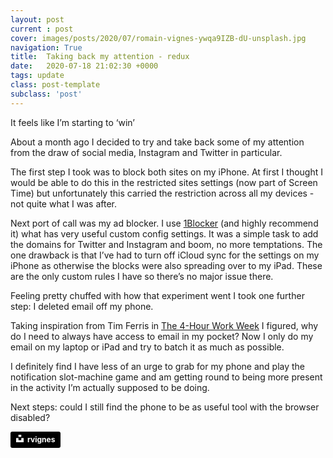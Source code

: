 ```yaml
---
layout: post
current : post
cover: images/posts/2020/07/romain-vignes-ywqa9IZB-dU-unsplash.jpg
navigation: True
title:  Taking back my attention - redux
date:   2020-07-18 21:02:30 +0000
tags: update
class: post-template
subclass: 'post'
---
```

It feels like I’m starting to ‘win’

About a month ago I decided to try and take back some of my attention from the draw of social media, Instagram and Twitter in particular. 

The first step I took was to block both sites on my iPhone. At first I thought I would be able to do this in the restricted sites settings (now part of Screen Time) but unfortunately this carried the restriction across all my devices - not quite what I was after. 

Next port of call was my ad blocker. I use [1Blocker](https://1blocker.com/) (and highly recommend it) what has very useful custom config settings. It was a simple task to add the domains for Twitter and Instagram and boom, no more temptations. The one drawback is that I’ve had to turn off iCloud sync for the settings on my iPhone as otherwise the blocks were also spreading over to my iPad. These are the only custom rules I have so there’s no major issue there. 

Feeling pretty chuffed with how that experiment went I took one further step: I deleted email off my phone. 

Taking inspiration from Tim Ferris in [The 4-Hour Work Week](https://fourhourworkweek.com/) I figured, why do I need to always have access to email in my pocket? Now I only do my email on my laptop or iPad and try to batch it as much as possible. 

I definitely find I have less of an urge to grab for my phone and play the  notification slot-machine game and am getting round to being more present in the activity I’m actually supposed to be doing. 

Next steps: could I still find the phone to be as useful tool with the browser disabled?

<a style="background-color:black;color:white;text-decoration:none;padding:4px 6px;font-family:-apple-system, BlinkMacSystemFont, &quot;San Francisco&quot;, &quot;Helvetica Neue&quot;, Helvetica, Ubuntu, Roboto, Noto, &quot;Segoe UI&quot;, Arial, sans-serif;font-size:12px;font-weight:bold;line-height:1.2;display:inline-block;border-radius:3px" href="https://unsplash.com/photos/ywqa9IZB-dU?utm_source=unsplash&utm_medium=referral&utm_content=creditShareLink" target="_blank" rel="noopener noreferrer" title="Download free do whatever you want high-resolution photos from rvignes"><span style="display:inline-block;padding:2px 3px"><svg xmlns="http://www.w3.org/2000/svg" style="height:12px;width:auto;position:relative;vertical-align:middle;top:-2px;fill:white" viewBox="0 0 32 32"><title>unsplash-logo</title><path d="M10 9V0h12v9H10zm12 5h10v18H0V14h10v9h12v-9z"></path></svg></span><span style="display:inline-block;padding:2px 3px">rvignes</span></a>